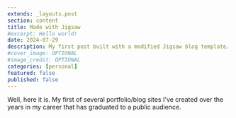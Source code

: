 ```yaml
---
extends: _layouts.post
section: content
title: Made with Jigsaw
#excerpt: Hello world!
date: 2024-07-29
description: My first post built with a modified Jigsaw blog template.
#cover_image: OPTIONAL
#image_credit: OPTIONAL
categories: [personal]
featured: false
published: false
---
```


Well, here it is. My first of several portfolio/blog sites I've created over the years in my career 
that has graduated to a public audience.
